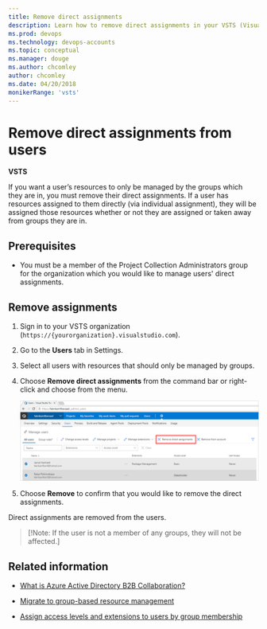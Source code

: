 ```yaml
---
title: Remove direct assignments
description: Learn how to remove direct assignments in your VSTS (Visual Studio Online, VSO, VSTS) organization
ms.prod: devops
ms.technology: devops-accounts
ms.topic: conceptual
ms.manager: douge
ms.author: chcomley
author: chcomley
ms.date: 04/20/2018
monikerRange: 'vsts'
---
```

# Remove direct assignments from users

**VSTS**

If you want a user’s resources to only be managed by the groups which they are in, you must remove their direct assignments. If a user has resources assigned to them directly (via individual assignment), they will be assigned those resources whether or not they are assigned or taken away from groups they are in.

## Prerequisites

* You must be a member of the Project Collection Administrators group for the organization which you would like to manage users' direct assignments.

## Remove assignments

1. Sign in to your VSTS organization (```https://{yourorganization}.visualstudio.com```).

2. Go to the **Users** tab in Settings.

3. Select all users with resources that should only be managed by groups.

4. Choose **Remove direct assignments** from the command bar or right-click and choose from the menu.

   ![Choose remove direct assignments ](_img/remove-direct-assignments/choose-remove-direct-assignments.png)

5. Choose **Remove** to confirm that you would like to remove the direct assignments.

Direct assignments are removed from the users.

>[!Note: If the user is not a member of any groups, they will not be affected.]

## Related information

* [What is Azure Active Directory B2B Collaboration?](https://docs.microsoft.com/en-us/azure/active-directory/active-directory-b2b-what-is-azure-ad-b2b)

* [Migrate to group-based resource management](migrate-to-group-based-resource-management-in-VSTS.md)

* [Assign access levels and extensions to users by group membership](assign-access-levels-and-extensions-by-group-membership.md)
